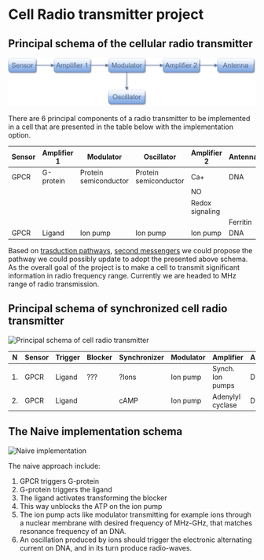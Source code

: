 # Cell Radio transmitter project

## Principal schema of the cellular radio transmitter

![Principal schema of cell radio transmitter](HL_cell_radio_transmitter-0.1.png)

There are 6 principal components of a radio transmitter to be implemented in a cell that are presented in the table below with the implementation option.

|Sensor |Amplifier 1|Modulator |Oscillator |Amplifier 2|Antenna |
|--     |--         |--        |--         |--         |--      |
|GPCR   |G-protein   |Protein semiconductor |Protein semiconductor |Ca+ |DNA |
| | | | |NO| |
| | | | |Redox signaling | |
| | | | | |Ferritin |
|GPCR   |Ligand     |Ion pump |Ion pump | Ion pump| DNA|

Based on [trasduction pathways](https://en.wikipedia.org/wiki/Signal_transduction), [second messengers](https://en.wikipedia.org/wiki/Second_messenger_system) we could propose the pathway we could possibly update to adopt the presented above schema. As the overall goal of the project is to make a cell to transmit significant information in radio frequency range. Currently we are headed to MHz range of radio transmission.

## Principal schema of synchronized cell radio transmitter

![Principal schema of cell radio transmitter](HL_cell_radio_transmitter.png)


N |Sensor |Trigger |Blocker |Synchronizer|Modulator |Amplifier |Antenna |
--|--     |--      |--      |--          |--        |--        |--      |
1.|GPCR   |Ligand  |???     |?Ions       |Ion pump  |Synch. Ion pumps |DNA |
2.|GPCR   |Ligand  |        |cAMP       |Ion pump  |Adenylyl cyclase |DNA |


## The Naive implementation schema

![Naive implementation](HLD_naive_GPCR.png)

The naive approach include: 

1. GPCR triggers G-protein
1. G-protein triggers the ligand
1. The ligand activates transforming the blocker
1. This way unblocks the ATP on the ion pump
1. The ion pump acts like modulator transmitting for example ions through a nuclear membrane with desired frequency of MHz-GHz, that matches resonance frequency of an DNA. 
1. An oscillation produced by ions should trigger the electronic alternating current on DNA, and in its turn produce radio-waves.

